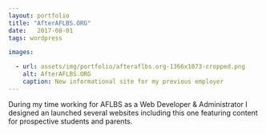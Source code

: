 ```yaml
---
layout: portfolio
title: "AfterAFLBS.ORG"
date:   2017-08-01
tags: wordpress

images:

  - url: assets/img/portfolio/afteraflbs.org-1366x1073-cropped.png
    alt: AfterAFLBS.ORG
    caption: New informational site for my previous employer
---
```


During my time working for AFLBS as a Web Developer & Administrator I designed an launched several websites including this one featuring content for prospective students and parents.